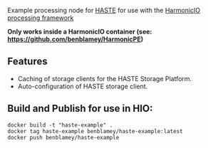 Example processing node for [HASTE](http://haste.research.it.uu.se) for use with the [HarmonicIO processing framework](https://github.com/benblamey/HarmonicIO)

**Only works inside a HarmonicIO container (see: https://github.com/benblamey/HarmonicPE)**

## Features
* Caching of storage clients for the HASTE Storage Platform.
* Auto-configuration of HASTE storage client.


## Build and Publish for use in HIO:
```
docker build -t "haste-example" .
docker tag haste-example benblamey/haste-example:latest 
docker push benblamey/haste-example
```